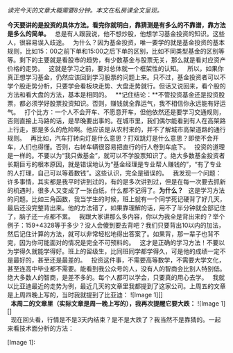 *读完今天的文章大概需要8分钟。本文在私房课全文呈现。*  
  
  
**今天要讲的是投资的具体方法。看完你就明白，靠猜测是有多么的不靠谱，靠方法是多么的简单。**
 
总是有人跟我说，他不想炒股，他想学习基金投资的知识。这些人，很容易误入歧途。
 
为什么？因为基金投资，唯一要学的就是基金投资的基本规则，比如15：00之前下单和15:00之后下单的区别，比如不同类型基金的区别等等。剩下的主要就是看股市的趋势，有少数基金与股票无关，那么就是看对应资产价格的走势。
 
这就是学习之前，要对总体就一个框架性的认知。
 
所以，如果你真正想学习基金，仍然应该回到学习股票的问题上来。只不过，基金投资者可以不学个股走势分析，只要学会看板块走势、大盘走势就行。但话又说回来，看个股的方法和看大盘的方法，基本是相同的。
 
**记住结论：**不管投资基金还是投资股票，都必须学好股票投资知识。否则，赚钱就全靠运气，我不相信你永远能有好运气。
 
打个比方：一个人不会开车、不愿意开车，但他依然还是要学习交通规则，否则直接上马路的话，是早晚要出事的。在城市里，我们偶尔能看到有人在高架路上行走，那是多么的危险啊。他应该是从农村来的，并不了解城市高架道路的通行规则。
 
再比如，汽车打转向灯是什么意思？打双跳灯是什么意思？即使不会开车，人们也得懂。否则，右转车辆很容易把直行的行人卷到车底下。
 
投资的道理是一样的。不要以为“我只做基金”，就可以不学股票知识了。绝大多数基金投资者长期巨亏的根本原因，就是错误地认为“基金经理是专业帮人赚钱的”，“有了专业的人打理，自己可以等着数钱”。这些认识，完全是错误的。
 
我发现一个问题：许多事情，其实都是我平时讲到过的，有的是多次讲到过，但是在每一次要去抓新的机遇时，很多人又变成了一张白纸，什么都不记得了。**为什么？**
 
这是学习方法的问题。比如三角函数，我当学生的时候，班上就有一个同学死记硬背了好几天，最后还没完整背出来。他的方法错了，如果靠理解的话，用不了半分钟就全部记住了，脑子还一点都不累。
 
我跟大家讲那么多内容，你以为我全是背出来的？举个例子：159+4328等于多少？没人会傻到要去背吧？我们只要背出10以内的加法，然后记住计算的方法，就可以非常轻松地得出答案了。如果背，那一辈子也背不完，因为你可能面对的情况是完全不可预料的。
 
这才是正确的学习方法！不要以为学得久就能学得好。班上的留级生，比同班同学都学得久，可是他的成绩一定不是最好的，甚至还是最差的。
 
投资这件事，不需要高等数学，不需要大学文化，甚至连高中毕业都不需要。能看到我公众号的人，没有人的智商会比别人特别低。绝大多数人的智商，是差不多的。每个人都可以学会，只要真的用心去学。
 
我就以比亚迪最近的走势为例，最近几天的文章里我都提到了这家公司。上周五的文章是上周四晚上写的，当时我就提到了比亚迪：
![Image 1][]
   
 
**本周二的文章里（实际文章是周一晚上写的），我再次提醒它要大跌：**
![Image 1][]
   
 
现在回头看，行情是不是3天内结束？是不是大跌了？我当然不是靠猜的。一起来看技术面分析的方法：

[Image 1]: 